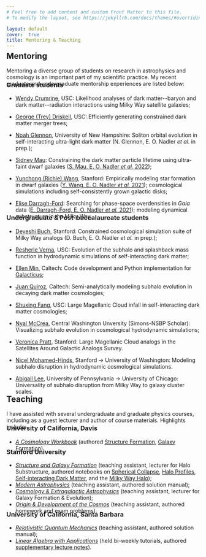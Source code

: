 ```yaml
---
# Feel free to add content and custom Front Matter to this file.
# To modify the layout, see https://jekyllrb.com/docs/themes/#overriding-theme-defaults

layout: default
cover:  true
title: Mentoring & Teaching
---
```


<p style="margin-bottom: -24px">
</p>

## Mentoring

<p style="margin-bottom: -38px">
Mentoring a diverse group of students on research in astrophysics and cosmology is an important part of my scientific practice. My recent graduate and undergraduate mentorship experiences are listed below:
</p>

### Graduate students

* [Wendy Crumrine](https://www.linkedin.com/in/wendy-crumrine-343228162/), USC: Likelihood analyses of dark matter--baryon and dark matter--radiation interactions using Milky Way satellite galaxies;

* [George (Trey) Driskell](https://www.linkedin.com/in/george-driskell/), USC: Efficiently generating constrained dark matter merger trees;

* [Noah Glennon](https://kipac.stanford.edu/people/noah-glennon-0), University of New Hampshire: Soliton orbital evolution in self-interacting ultra-light dark matter (N. Glennon, E. O. Nadler *et al.* in prep.);

* [Sidney Mau](https://sidneymau.com/): Constraining the dark matter particle lifetime using ultra-faint dwarf galaxies ([S. Mau, E. O. Nadler *et al.* 2022](https://arxiv.org/abs/2201.11740));

* [Yunchong (Richie) Wang](https://profiles.stanford.edu/richie-wang), Stanford: Empirically modeling star formation in dwarf galaxies ([Y. Wang, E. O. Nadler *et al.* 2021](https://iopscience.iop.org/article/10.3847/1538-4357/ac024a)); cosmological simulations including self-consistently grown galactic disks;

* [Elise Darragh-Ford](https://kipac.stanford.edu/people/elise-darragh-ford): Searching for phase-space overdensities in *Gaia* data ([E. Darragh-Ford, E. O. Nadler *et al.* 2021](https://iopscience.iop.org/article/10.3847/1538-4357/ac0053/meta)); modeling dynamical substructure in the Milky Way.

<p style="margin-bottom: -38px">
</p>

### Undergraduate & Post-baccalaureate students

* [Deveshi Buch](https://profiles.stanford.edu/deveshi-buch), Stanford: Constrained cosmological simulation suite of Milky Way analogs (D. Buch, E. O. Nadler *et al.* in prep.);

* [Resherle Verna](https://www.linkedin.com/in/resherle-verna-m-s-96945898/), USC: Evolution of the subhalo and splashback mass function in hydrodynamic simulations of self-interacting dark matter;

* [Ellen Min](https://www.linkedin.com/in/mintyellen/), Caltech: Code development and Python implementation for [Galacticus](https://github.com/galacticusorg/galacticus);

* [Juan Quiroz](https://www.linkedin.com/in/juan-quiroz-jaraba-71a666111/), Caltech: Semi-analytically modeling subhalo evolution in decaying dark matter cosmologies;

* [Shuxing Fang](https://www.linkedin.com/in/shuxing-fang-aa7747113/), USC: Large Magellanic Cloud infall in self-interacting dark matter cosmologies;

* [Nyal McCrea](https://www.simonsfoundation.org/people/nyal-mccrea/), Central Washington Unversity (Simons-NSBP Scholar): Visualizing subhalo evolution in cosmological hydrodynamic simulations;

* [Veronica Pratt](https://profiles.stanford.edu/veronica-pratt?tab=bio), Stanford: Large Magellanic Cloud analogs in the Satellites Around Galactic Analogs Survey.

* [Nicel Mohamed-Hinds](https://phys.washington.edu/people/nicel-mohamed-hinds), Stanford &rarr; University of Washington: Modeling subhalo disruption in hydrodynamic cosmological simulations.

* [Abigail Lee](https://abiglee7.github.io//), University of Pennsylvania &rarr; University of Chicago: Universality of subhalo disruption from Milky Way to galaxy cluster scales.

<p style="margin-bottom: -30px">
</p>

## Teaching

<p style="margin-bottom: -38px">
I have assisted with several undergraduate and graduate physics courses, including as a guest lecturer and author of course materials. Highlights include:
</p>

### University of California, Davis

* *[A Cosmology Workbook](https://phys.libretexts.org/Courses/University_of_California_Davis/UCD%3A_Physics_156_-_A_Cosmology_Workbook/Workbook)* (authored [Structure Formation](https://phys.libretexts.org/Courses/University_of_California_Davis/UCD%3A_Physics_156_-_A_Cosmology_Workbook/Workbook/31%3A_Structure_Formation), [Galaxy Formation](https://phys.libretexts.org/Courses/University_of_California_Davis/UCD%3A_Physics_156_-_A_Cosmology_Workbook/Workbook/32%3A_Galaxy_Formation)).

<p style="margin-bottom: -32px">
</p>

### Stanford University

* *[Structure and Galaxy Formation](https://github.com/KIPAC/Physics-367)* (teaching assistant, lecturer for Halo Substructure, authored notebooks on [Spherical Collapse](https://github.com/KIPAC/Physics-367/blob/main/Weekly_Notebooks/Phys367-week3.ipynb), [Halo Profiles](https://github.com/KIPAC/Physics-367/blob/main/Weekly_Notebooks/Phys367-week4.ipynb), [Self-interacting Dark Matter](https://github.com/KIPAC/Physics-367/blob/main/Final_Projects/Phys367-P04-SIDM.ipynb), and the [Milky Way Halo](https://github.com/KIPAC/Physics-367/blob/main/Final_Projects/Phys367-P05-MW-Halo.ipynb));
* *[Modern Astrophysics](https://explorecourses.stanford.edu/search?view=catalog&filter-coursestatus-Active=on&q=PHYSICS%20360:%20Modern%20Astrophysics&academicYear=20192020)* (teaching assistant, authored solution manual);
* *[Cosmology & Extragalactic Astrophysics](https://explorecourses.stanford.edu/search?view=catalog&filter-coursestatus-Active=on&q=PHYSICS%20361:%20Cosmology%20and%20Extragalactic%20Astrophysics&academicYear=20192020)* (teaching assistant, lecturer for Galaxy Formation & Evolution);
* *[Origin & Development of the Cosmos](https://explorecourses.stanford.edu/search?view=catalog&filter-coursestatus-Active=on&q=PHYSICS%2016:%20The%20Origin%20and%20Development%20of%20the%20Cosmos&academicYear=20182019)* (teaching assistant, authored homework and exam problems).

<p style="margin-bottom: -32px">
</p>

### University of California, Santa Barbara

* *[Relativistic Quantum Mechanics](https://ccs.ucsb.edu/sites/default/files/2017-08/2015-2016-courses-all.pdf#page=112)* (teaching assistant, authored solution manual);
* *[Linear Algebra with Applications](https://www.math.ucsb.edu/sites/default/files/sitefiles/undergraduate/Outlines/MATH%204A%20Outline.pdf)* (held bi-weekly tutorials, authored [supplementary lecture notes](./Math_4A.pdf)).